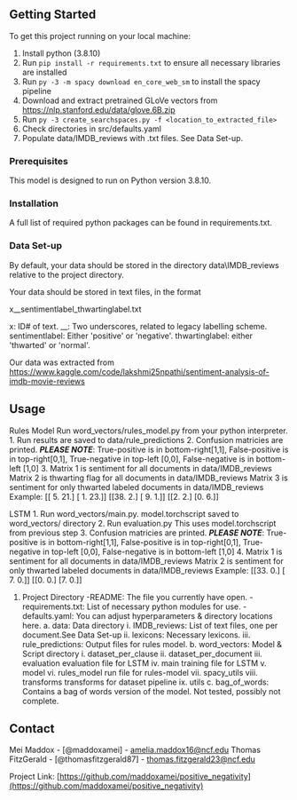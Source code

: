 <!-- GETTING STARTED -->
## Getting Started

To get this project running on your local machine:

1. Install python (3.8.10)
2. Run `pip install -r requirements.txt` to ensure all necessary libraries are installed
3. Run `py -3 -m spacy download en_core_web_sm` to install the spacy pipeline
4. Download and extract pretrained GLoVe vectors from https://nlp.stanford.edu/data/glove.6B.zip
5. Run `py -3 create_searchspaces.py -f <location_to_extracted_file>`
6. Check directories in src/defaults.yaml
7. Populate data/IMDB_reviews with .txt files.  See Data Set-up.

### Prerequisites

This model is designed to run on Python version 3.8.10.

### Installation

A full list of required python packages can be found in requirements.txt.

### Data Set-up

By default, your data should be stored in the directory 
data\IMDB_reviews
relative to the project directory.

Your data should be stored in text files, in the format

x__sentimentlabel_thwartinglabel.txt

x: ID# of text.
__: Two underscores, related to legacy labelling scheme.
sentimentlabel: Either 'positive' or 'negative'.
thwartinglabel: either 'thwarted' or 'normal'.

Our data was extracted from https://www.kaggle.com/code/lakshmi25npathi/sentiment-analysis-of-imdb-movie-reviews

<!-- USAGE EXAMPLES -->
## Usage
Rules Model
    Run word_vectors/rules_model.py from your python interpreter.
        1. Run results are saved to data/rule_predictions
        2. Confusion matricies are printed.  ***PLEASE NOTE***: 
            True-positive is in bottom-right[1,1], 
            False-positive is in top-right[0,1],
            True-negative in top-left [0,0],
            False-negative is in bottom-left [1,0]
        3. 
            Matrix 1 is sentiment for all documents in data/IMDB_reviews
            Matrix 2 is thwarting flag for all documents in data/IMDB_reviews
            Matrix 3 is sentiment for only thwarted labeled documents in data/IMDB_reviews
        Example:
            [[ 5. 21.]
            [ 1. 23.]]
            [[38.  2.]
            [ 9.  1.]]
            [[2. 2.]
            [0. 6.]]

LSTM
    1. Run word_vectors/main.py.
        model.torchscript saved to word_vectors/ directory
    2. Run evaluation.py
        This uses model.torchscript from previous step
    3. Confusion matricies are printed.  ***PLEASE NOTE***: 
            True-positive is in bottom-right[1,1], 
            False-positive is in top-right[0,1],
            True-negative in top-left [0,0],
            False-negative is in bottom-left [1,0]
    4. 
        Matrix 1 is sentiment for all documents in data/IMDB_reviews
        Matrix 2 is sentiment for only thwarted labeled documents in data/IMDB_reviews
    Example:
        [[33.  0.]
        [ 7.  0.]]
        [[0. 0.]
        [7. 0.]]


<!-- ROADMAP -->
1. Project Directory
    -README: The file you currently have open.
    -requirements.txt: List of necessary python modules for use.
    -defaults.yaml: You can adjust hyperparameters & directory locations here.
    a. data: Data directory
        i. IMDB_reviews: List of text files, one per document.See Data Set-up
        ii. lexicons: Necessary lexicons.
        iii. rule_predictions: Output files for rules model.
    b. word_vectors: Model & Script directory
        i. dataset_per_clause
        ii. dataset_per_document
        iii. evaluation
            evaluation file for LSTM
        iv. main
            training file for LSTM
        v. model
        vi. rules_model
            run file for rules-model
        vii. spacy_utils
        viii. transforms
            transforms for dataset pipeline
        ix. utils
    c. bag_of_words: Contains a bag of words version of the model.  Not tested, possibly not complete.

<!-- CONTACT -->
## Contact

Mei Maddox - [@maddoxamei] - amelia.maddox16@ncf.edu
Thomas FitzGerald - [@thomasfitzgerald87] - thomas.fitzgerald23@ncf.edu

Project Link: [https://github.com/maddoxamei/positive_negativity](https://github.com/maddoxamei/positive_negativity)